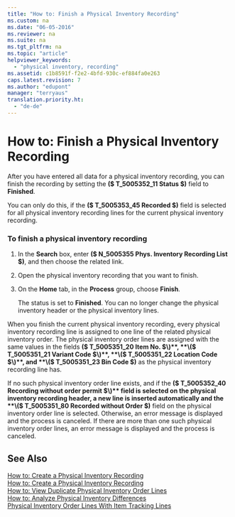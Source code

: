 ```yaml
---
title: "How to: Finish a Physical Inventory Recording"
ms.custom: na
ms.date: "06-05-2016"
ms.reviewer: na
ms.suite: na
ms.tgt_pltfrm: na
ms.topic: "article"
helpviewer_keywords: 
  - "physical inventory, recording"
ms.assetid: c1b8591f-f2e2-4bfd-930c-ef884fa0e263
caps.latest.revision: 7
ms.author: "edupont"
manager: "terryaus"
translation.priority.ht: 
  - "de-de"
---
```

# How to: Finish a Physical Inventory Recording
After you have entered all data for a physical inventory recording, you can finish the recording by setting the **\($ T\_5005352\_11 Status $\)** field to **Finished**.  
  
 You can only do this, if the **\($ T\_5005353\_45 Recorded $\)** field is selected for all physical inventory recording lines for the current physical inventory recording.  
  
### To finish a physical inventory recording  
  
1.  In the **Search** box, enter **\($ N\_5005355 Phys. Inventory Recording List $\)**, and then choose the related link.  
  
2.  Open the physical inventory recording that you want to finish.  
  
3.  On the **Home** tab, in the **Process** group, choose **Finish**.  
  
     The status is set to **Finished**. You can no longer change the physical inventory header or the physical inventory lines.  
  
 When you finish the current physical inventory recording, every physical inventory recording line is assigned to one line of the related physical inventory order. The physical inventory order lines are assigned with the same values in the fields **\($ T\_5005351\_20 Item No. $\)**, **\($ T\_5005351\_21 Variant Code $\)**, **\($ T\_5005351\_22 Location Code $\)**, and **\($ T\_5005351\_23 Bin Code $\)** as the physical inventory recording line has.  
  
 If no such physical inventory order line exists, and if the **\($ T\_5005352\_40 Recording without order permit $\)** field is selected on the physical inventory recording header, a new line is inserted automatically and the **\($ T\_5005351\_80 Recorded without Order $\)** field on the physical inventory order line is selected. Otherwise, an error message is displayed and the process is canceled. If there are more than one such physical inventory order lines, an error message is displayed and the process is canceled.  
  
## See Also  
 [How to: Create a Physical Inventory Recording](../../LocalFunctionalityForMicrosoftDynamicsNav2016/Germany/how-to-create-a-physical-inventory-recording.md)   
 [How to: Create a Physical Inventory Recording](../../LocalFunctionalityForMicrosoftDynamicsNav2016/Germany/how-to-create-a-physical-inventory-recording.md)   
 [How to: View Duplicate Physical Inventory Order Lines](../../LocalFunctionalityForMicrosoftDynamicsNav2016/Germany/how-to-view-duplicate-physical-inventory-order-lines.md)   
 [How to: Analyze Physical Inventory Differences](../../LocalFunctionalityForMicrosoftDynamicsNav2016/Germany/how-to-analyze-physical-inventory-differences.md)   
 [Physical Inventory Order Lines With Item Tracking Lines](../../LocalFunctionalityForMicrosoftDynamicsNav2016/Germany/physical-inventory-order-lines-with-item-tracking-lines.md)